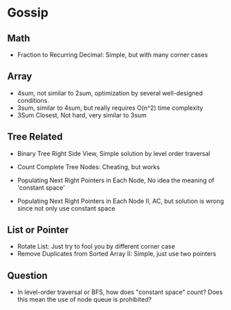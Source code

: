 # Gossip

## Math 
* Fraction to Recurring Decimal: Simple, but with many corner cases

## Array
* 4sum, not similar to 2sum, optimization by several well-designed conditions.
* 3sum, similar to 4sum, but really requires O(n^2) time complexity
* 3Sum Closest, Not hard, very similar to 3sum  


## Tree Related 

* Binary Tree Right Side View, Simple solution by level order traversal 
* Count Complete Tree Nodes: Cheating, but works 

* Populating Next Right Pointers in Each Node, No idea the meaning of 'constant space'
* Populating Next Right Pointers in Each Node II, AC, but solution is wrong since not only use constant space


## List or Pointer 
* Rotate List: Just try to fool you by different corner case 
* Remove Duplicates from Sorted Array II: Simple, just use two pointers 


## Question 
* In level-order traversal or BFS, how does "constant space" count? 
    Does this mean the use of node queue is prohibited? 